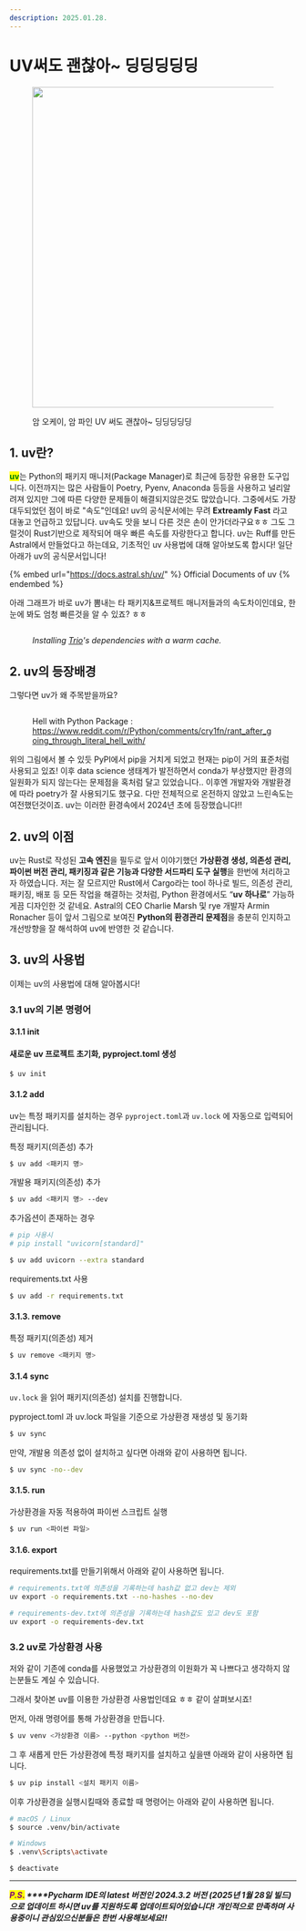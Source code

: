 ```yaml
---
description: 2025.01.28.
---
```


# UV써도 괜찮아\~ 딩딩딩딩딩

<figure><img src="../.gitbook/assets/uv_article.png" alt="" width="563"><figcaption><p>암 오케이, 암 파인 UV 써도 괜찮아~ 딩딩딩딩딩</p></figcaption></figure>

## 1. uv란?

<mark style="color:green;">**uv**</mark>는 Python의 패키지 매니저(Package Manager)로 최근에 등장한 유용한 도구입니다. 이전까지는 많은 사람들이 Poetry, Pyenv, Anaconda 등등을 사용하고 널리알려져 있지만 그에 따른 다양한 문제들이 해결되지않은것도 많았습니다. 그중에서도 가장 대두되었던 점이 바로 "속도"인데요! uv의 공식문서에는 무려 **Extreamly Fast** 라고 대놓고 언급하고 있답니다. uv속도 맛을 보니 다른 것은 손이 안가더라구요ㅎㅎ 그도 그럴것이 Rust기반으로 제작되어 매우 빠른 속도를 자랑한다고 합니다.  uv는 Ruff를 만든 Astral에서 만들었다고 하는데요, 기초적인 uv 사용법에 대해 알아보도록 합시다! 일단 아래가 uv의 공식문서입니다!

{% embed url="https://docs.astral.sh/uv/" %}
Official Documents of uv
{% endembed %}

아래 그래프가 바로 uv가 뽐내는 타 패키지&프로젝트 매니저들과의 속도차이인데요, 한눈에 봐도 엄청 빠른것을 알 수 있죠? ㅎㅎ

<figure><img src="../.gitbook/assets/image.png" alt=""><figcaption><p><em>Installing</em> <a href="https://trio.readthedocs.io/"><em>Trio</em></a><em>'s dependencies with a warm cache.</em></p></figcaption></figure>



## 2. uv의 등장배경

그렇다면 uv가 왜 주목받을까요?&#x20;

<figure><img src="../.gitbook/assets/image (1).png" alt=""><figcaption><p>Hell with Python Package : <a href="https://www.reddit.com/r/Python/comments/cry1fn/rant_after_going_through_literal_hell_with/">https://www.reddit.com/r/Python/comments/cry1fn/rant_after_going_through_literal_hell_with/</a></p></figcaption></figure>

위의 그림에서 볼 수 있듯 PyPI에서 pip을 거치게 되었고 현재는 pip이 거의 표준처럼 사용되고 있죠! 이후 data science 생태계가 발전하면서 conda가 부상했지만 환경의 일원화가 되지 않는다는 문제점을 혹처럼 달고 있었습니다.. 이후엔 개발자와 개발환경에 따라 poetry가 잘 사용되기도 했구요. 다만 전체적으로 온전하지 않았고 느린속도는 여전했던것이죠. uv는 이러한 환경속에서 2024년 초에 등장했습니다!!

## 2. uv의 이점

uv는 Rust로 작성된 **고속 엔진**을 필두로 앞서 이야기했던 **가상환경 생성, 의존성 관리, 파이썬 버전 관리, 패키징과 같은 기능과 다양한 서드파티 도구 실행**을 한번에 처리하고자 하였습니다. 저는 잘 모르지만 Rust에서 Cargo라는 tool 하나로 빌드, 의존성 관리, 패키징, 배포 등 모든 작업을 해결하는 것처럼, Python 환경에서도 “**uv 하나로**” 가능하게끔 디자인한 것 같네요. Astral의 CEO Charlie Marsh 및 rye 개발자 Armin Ronacher 등이 앞서 그림으로 보여진 **Python의 환경관리 문제점**을 충분히 인지하고 개선방향을 잘 해석하여 uv에 반영한 것 같습니다.

## 3. uv의 사용법

이제는 uv의 사용법에 대해 알아봅시다!

### 3.1 uv의 기본 명령어

#### 3.1.1 init

#### 새로운 uv 프로젝트 초기화, pyproject.toml 생성

```bash
$ uv init
```

#### 3.1.2 add

uv는 특정 패키지를 설치하는 경우 `pyproject.toml`과 `uv.lock` 에 자동으로 입력되어 관리됩니다.&#x20;

특정 패키지(의존성) 추가

```bash
$ uv add <패키지 명>
```

개발용 패키지(의존성) 추가

```bash
$ uv add <패키지 명> --dev
```

추가옵션이 존재하는 경우

```bash
# pip 사용시
# pip install "uvicorn[standard]"

$ uv add uvicorn --extra standard
```

requirements.txt 사용

```bash
$ uv add -r requirements.txt
```

#### 3.1.3. remove

특정 패키지(의존성) 제거

```bash
$ uv remove <패키지 명>
```

#### 3.1.4 sync

`uv.lock` 을 읽어 패키지(의존성) 설치를 진행합니다.

pyproject.toml 과 uv.lock 파일을 기준으로 가상환경 재생성 및 동기화

```bash
$ uv sync
```

만약, 개발용 의존성 없이 설치하고 싶다면 아래와 같이 사용하면 됩니다.

```bash
$ uv sync -no--dev
```

#### 3.1.5. run

가상환경을 자동 적용하여 파이썬 스크립트 실행

```bash
$ uv run <파이썬 파일>
```

#### 3.1.6. export

requirements.txt를 만들기위해서 아래와 같이 사용하면 됩니다.

```bash
# requirements.txt에 의존성을 기록하는데 hash값 없고 dev는 제외
uv export -o requirements.txt --no-hashes --no-dev

# requirements-dev.txt에 의존성을 기록하는데 hash값도 있고 dev도 포함
uv export -o requirements-dev.txt
```



### 3.2 uv로 가상환경 사용

저와 같이 기존에 conda를 사용했었고 가상환경의 이원화가 꼭 나쁘다고 생각하지 않는분들도 계실 수 있습니다.

그래서 찾아본 uv를 이용한 가상환경 사용법인데요 ㅎㅎ 같이 살펴보시죠!

먼저, 아래 명령어를 통해 가상환경을 만듭니다.

```bash
$ uv venv <가상환경 이름> --python <python 버전>
```

그 후 새롭게 만든 가상환경에 특정 패키지를 설치하고 싶을땐 아래와 같이 사용하면 됩니다.

```bash
$ uv pip install <설치 패키지 이름>
```

이후 가상환경을 실행시킬때와 종료할 때 명령어는 아래와 같이 사용하면 됩니다.

```bash
# macOS / Linux
$ source .venv/bin/activate

# Windows
$ .venv\Scripts\activate
```

```
$ deactivate
```

***

_<mark style="color:purple;">**P.S.**</mark>**&#x20;****Pycharm IDE의 latest 버전인 2024.3.2 버전 (2025년 1월 28일 빌드)으로 업데이트 하시면 uv를 지원하도록 업데이트되어있습니다! 개인적으로 만족하며 사용중이니 관심있으신분들은 한번 사용해보세요!!**_

<figure><img src="../.gitbook/assets/image (65).png" alt=""><figcaption></figcaption></figure>
